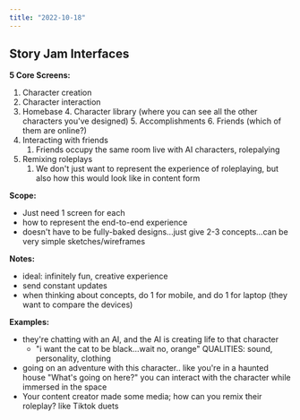 ```yaml
---
title: "2022-10-18"
---
```

## Story Jam Interfaces

**5 Core Screens:**
1. Character creation 
2. Character interaction 
3. Homebase
	4. Character library (where you can see all the other characters you've designed)
	5. Accomplishments 
	6. Friends (which of them are online?) 
4. Interacting with friends 
	1. Friends occupy the same room live with AI characters, rolepalying
5. Remixing roleplays
	1. We don't just want to represent the experience of roleplaying, but also how this would look like in content form

**Scope:**
- Just need 1 screen for each
- how to represent the end-to-end experience
- doesn't have to be fully-baked designs...just give 2-3 concepts...can be very simple sketches/wireframes

**Notes:**
- ideal: infinitely fun, creative experience
- send constant updates
- when thinking about concepts, do 1 for mobile, and do 1 for laptop (they want to compare the devices)


**Examples:**
- they're chatting with an AI, and the AI is creating life to that character
	- "i want the cat to be black...wait no, orange" QUALITIES: sound, personality, clothing
- going on an adventure with this character.. like you're in a haunted house "What's going on here?" you can interact with the character while immersed in the space
- Your content creator made some media; how can you remix their roleplay? like Tiktok duets